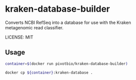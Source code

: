 # kraken-database-builder

Converts NCBI RefSeq into a database for use with the Kraken metagenomic read classifier.

LICENSE: MIT

## Usage

```bash
container=$(docker run pivotbio/kraken-database-builder)

docker cp ${container}:kraken-database .
```
